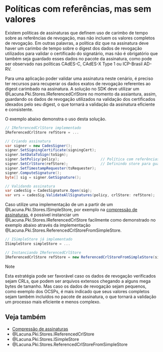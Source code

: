 ﻿# Políticas com referências, mas sem valores

Existem políticas de assinaturas que definem uso de carimbo de tempo sobre as referências de revogação, mas não incluem
os valores completos de revogação. Em outras palavras, a política diz que na assinatura deve haver um carimbo de tempo
sobre o digest dos dados de revogação utilizados para validar o certificado do signatário, mas não é obrigatório que
também seja guardado esses dados no pacote da assinatura, como pode ser observado nas políticas CAdES-C, CAdES-X
Type 1 ou ICP-Brasil AD-RV.

Para uma aplicação poder validar uma assinatura neste cenário, é preciso ter recursos para recuperar os dados exatos de
revogação referentes ao digest carimbado na assinatura. A solução no SDK deve utilizar um
@Lacuna.Pki.Stores.IReferencedCrlStore no momento da assiantura, assim, guardando os dados de revogação utilizados na
validação dos certificados idexados pelo seu digest, o que tornará a validação da assinatura eficiente e consistente.

O exemplo abaixo demonstra o uso desta solução.

```cs
// IReferencedCrlStore implementado
IReferencedCrlStore refStore = ...

// Criando assinatura
var signer = new CadesSigner();
signer.SetSigningCertificate(signingCert);
signer.SetDataToSign(toSign);
signer.SetPolicy(policy);                   // Política com referências mas sem valores 
signer.SetCrlStore(refStore);               // Definindo store para guardar valores referenciados na validação
signer.SetTimestampRequester(tsRequester);
signer.ComputeSignature();
byte[] sig = signer.GetSignature();

// Validando assinatura
var cadesSig = CadesSignature.Open(sig);
var vrs = cadesSig.ValidateAllSignatures(policy, crlStore: refStore);
```

Caso utilize uma implementação de um a partir de um @Lacuna.Pki.Stores.ISimpleStore, por exemplo na
[compressão de assinaturas](../cades/compression.md), é possivel instanciar um @Lacuna.Pki.Stores.IReferencedCrlStore
facilmente como demonstrado no exemplo abaixo através da implementação
@Lacuna.Pki.Stores.ReferencedCrlStoreFromSimpleStore.

```cs
// ISimpleStore já implementado
ISimpleStore simpleStore = ...

// Instanciando IReferencedCrlStore
IReferencedCrlStore refStore = new ReferencedCrlStoreFromSimpleStore(simpleStore);
```

> [!NOTE]
> Esta estratégia pode ser favorável caso os dados de revogação verificados sejam CRLs, que podem ser arquivos extensos
> chegando a alguns mega bytes de tamanho. Mas caso os dados de revogação sejam pequenos, como exemplo dos OCSPs, é
> mais indicado que seus valores completos sejam também incluídos no pacote de assinatura, o que tornará a validação um
> processo mais eficiente e menos complexo.

## Veja também

* [Compressão de assinaturas](../cades/compression.md)
* @Lacuna.Pki.Stores.IReferencedCrlStore
* @Lacuna.Pki.Stores.ISimpleStore
* @Lacuna.Pki.Stores.ReferencedCrlStoreFromSimpleStore
